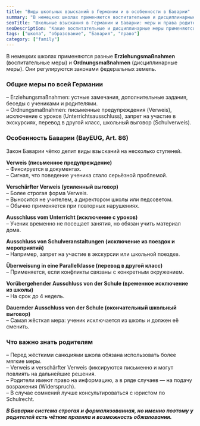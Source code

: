 ```yaml
---
title: "Виды школьных взысканий в Германии и в особенности в Баварии"
summary: "В немецких школах применяются воспитательные и дисциплинарные меры. В Баварии действует строгая и формализованная система: от устных замечаний до окончательного исключения из школы."
seoTitle: "Школьные взыскания в Германии и Баварии: меры и права родителей"
seoDescription: "Какие воспитательные и дисциплинарные меры применяются в школах Германии, чем отличается система Баварии, и что важно знать родителям о правах и возможностях обжалования."
tags: ["школа", "образование", "Бавария", "право"]
category: ["family"]
---
```


В немецких школах применяются разные **Erziehungsmaßnahmen** (воспитательные меры) и **Ordnungsmaßnahmen** (дисциплинарные меры). Они регулируются законами федеральных земель.

### Общие меры по всей Германии

– Erziehungsmaßnahmen: устные замечания, дополнительные задания, беседы с учениками и родителями.  
– Ordnungsmaßnahmen: письменные предупреждения (Verweis), исключение с уроков (Unterrichtsausschluss), запрет на участие в экскурсиях, перевод в другой класс, школьный выговор (Schulverweis).  

### Особенность Баварии (BayEUG, Art. 86)

Закон Баварии чётко делит виды взысканий на несколько ступеней.

**Verweis (письменное предупреждение)**  
– Фиксируется в документах.  
– Сигнал, что поведение ученика стало серьёзной проблемой.  

**Verschärfter Verweis (усиленный выговор)**  
– Более строгая форма Verweis.  
– Выносится не учителем, а директором школы или педсоветом.  
– Обычно применяется при повторных нарушениях.  

**Ausschluss vom Unterricht (исключение с уроков)**  
– Ученик временно не посещает занятия, но обязан учить материал дома.  

**Ausschluss von Schulveranstaltungen (исключение из поездок и мероприятий)**  
– Например, запрет на участие в экскурсии или школьной поездке.  

**Überweisung in eine Parallelklasse (перевод в другой класс)**  
– Применяется, если конфликты связаны с конкретным окружением.  

**Vorübergehender Ausschluss von der Schule (временное исключение из школы)**  
– На срок до 4 недель.  

**Dauernder Ausschluss von der Schule (окончательный школьный выговор)**  
– Самая жёсткая мера: ученик исключается из школы и должен её сменить.  

### Что важно знать родителям

– Перед жёсткими санкциями школа обязана использовать более мягкие меры.  
– Verweis и verschärfter Verweis фиксируются письменно и могут повлиять на дальнейшие решения.  
– Родители имеют право на информацию, а в ряде случаев — на подачу возражения (Widerspruch).  
– В случае сомнений лучше консультироваться с юристом по Schulrecht.  

_**В Баварии система строгая и формализованная, но именно поэтому у родителей есть чёткие правила и возможность обжалования.**_
